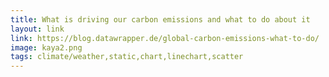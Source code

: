 ```yaml
---
title: What is driving our carbon emissions and what to do about it
layout: link
link: https://blog.datawrapper.de/global-carbon-emissions-what-to-do/
image: kaya2.png
tags: climate/weather,static,chart,linechart,scatter
---
```

